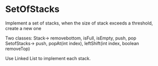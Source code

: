 # SetOfStacks
Implement a set of stacks, when the size of stack exceeds a threshold, create a new one

Two classes: Stack-> removebottom, isFull, isEmpty, push, pop
            SetofStacks-> push, popAt(int index), leftShift(int index, boolean removeTop)

Use Linked List to implement each stack.


